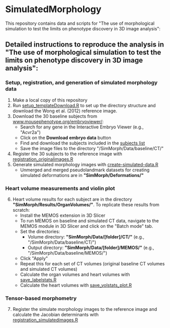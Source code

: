 # SimulatedMorphology

This repository contains data and scripts for "The use of morphological simulation to test the limits on phenotype discovery in 3D image analysis": 

## Detailed instructions to reproduce the analysis in "The use of morphological simulation to test the limits on phenotype discovery in 3D image analysis":
### Setup, registration, and generation of simulated morphology data
1. Make a local copy of this repository
2. Run [setup_templateDownload.R](https://github.com/raroston/SimMorph/blob/main/Scripts/setup_templateDownload.R) to set up the directory structure and download the Wong et al. (2012) reference image.
3. Download the 30 baseline subjects from www.mousephenotype.org/embryoviewer/:
   - Search for any gene in the Interactive Embryo Viewer (e.g., "Acvr2a")
   - Click on the **Download embryo data** button
   - Find and download the subjects included in the [subjects list](https://github.com/raroston/SimulatedMorphology/blob/main/ProjectDesign/subjects.csv)
   - Save the image files to the directory "/SimMorph/Data/baseline/CT/"
4. Register the 30 subjects to the reference image with [registration_originalimages.R](https://github.com/raroston/SimMorph/blob/main/Scripts/registration_originalimages.R)
5. Generate simulated morphology images with [create-simulated-data.R](https://github.com/raroston/SimMorph/blob/main/Scripts/create-simulated-data.R)
   - Unmerged and merged pseudolandmark datasets for creating simulated deformations are in **"SimMorph/Deformations/"**

### Heart volume measurements and violin plot
6. Heart volume results for each subject are in the directory **"SimMorph/Results/OrganVolumes/"**. To replicate these results from scratch:
   - Install the MEMOS extension in 3D Slicer
   - To run MEMOS on baseline and simulated CT data, navigate to the MEMOS module in 3D Slicer and click on the "Batch mode" tab. 
   - Set the directories:
     - Volume directory: **"SimMorph/Data/[folder]/CT/"** (e.g., "/SimMorph/Data/baseline/CT/")
     - Output directory: **"SimMorph/Data/[folder]/MEMOS/"** (e.g., "/SimMorph/Data/baseline/MEMOS/")
   - Click "Apply"
   - Repeat this for each set of CT volumes (original baseline CT volumes and simulated CT volumes)
   - Calculate the organ volumes and heart volumes with [save_labelstats.R](https://github.com/raroston/SimMorph/blob/main/Scripts/save_labelstats.R)
   - Calculate the heart volumes with [save_volstats_plot.R](https://github.com/raroston/SimMorph/blob/main/Scripts/save_volstats_plot.R)

### Tensor-based morphometry 
7. Register the simulate morphology images to the reference image and calculate the Jacobian determinants with [registration_simulatedimages.R](https://github.com/raroston/SimMorph/blob/main/Scripts/registration_simulatedimages.R)
